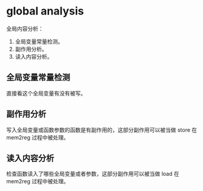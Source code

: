 # global analysis

全局内容分析：

1. 全局变量常量检测。
2. 副作用分析。
3. 读入内容分析。
   
## 全局变量常量检测

直接看这个全局变量有没有被写。

## 副作用分析

写入全局变量或函数参数的函数是有副作用的，这部分副作用可以被当做 store 在 mem2reg 过程中被处理。

## 读入内容分析

检查函数读入了哪些全局变量或者参数，这部分副作用可以被当做 load 在 mem2reg 过程中被处理。
